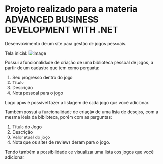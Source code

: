 # Projeto realizado para a materia ADVANCED BUSINESS DEVELOPMENT WITH .NET

Desenvolvimento de um site para gestão de jogos pessoais.

Tela inicial:
![image](https://github.com/user-attachments/assets/c94495c2-d8fd-4ebd-a897-d173cf766a77)


Possui a funcionalidade de criação de uma biblioteca pessoal de jogos, a partir de um cadastro que tem como pergunta:
1. Seu progresso dentro do jogo
2. Titulo
3. Descrição
4. Nota pessoal para o jogo

Logo após é possível fazer a listagem de cada jogo que você adicionar.

Também possui a funcionalidade de criação de uma lista de desejos, com a mesma ideia da biblioteca, porém com as perguntas:
1. Titulo do Jogo
2. Descrição
3. Valor atual do jogo
4. Nota que os sites de reviews deram para o jogo.

Tendo também a possibilidade de visualizar uma lista dos jogos que você adicionar.

